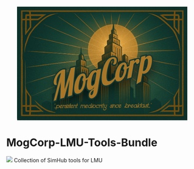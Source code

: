 <p align="center">
  <img src = "https://github.com/mog456/MogCorp-LMU-Tools-Bundle/blob/main/img/mogCorpLogo.png?raw=true" 
    height = "300"
    width = "auto" />
</p>

# MogCorp-LMU-Tools-Bundle
[![](https://www.paypalobjects.com/en_US/i/btn/btn_donateCC_LG.gif)](https://www.paypal.com/donate/?business=V4AQ5FUGX8PUW&no_recurring=1&item_name=%27Persistent+Mediocrity+Since+Breakfast%27&currency_code=GBP)
Collection of SimHub tools for LMU

